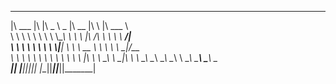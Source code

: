  ________   ___  _____ ______   ________  ___       _______      
|\   ___  \|\  \|\   _ \  _   \|\   __  \|\  \     |\  ___ \     
\ \  \\ \  \ \  \ \  \\\__\ \  \ \  \|\ /\ \  \    \ \   __/|    
 \ \  \\ \  \ \  \ \  \\|__| \  \ \   __  \ \  \    \ \  \_|/__  
  \ \  \\ \  \ \  \ \  \    \ \  \ \  \|\  \ \  \____\ \  \_|\ \ 
   \ \__\\ \__\ \__\ \__\    \ \__\ \_______\ \_______\ \_______\
    \|__| \|__|\|__|\|__|     \|__|\|_______|\|_______|\|_______|
                                                                 
                                                                 
                                                                 
